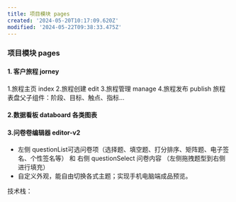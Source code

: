 ```yaml
---
title: 项目模块 pages
created: '2024-05-20T10:17:09.620Z'
modified: '2024-05-22T09:38:33.475Z'
---
```


### 项目模块 pages
#### 1. 客户旅程 jorney
  1.旅程主页 index
  2.旅程创建 edit
  3.旅程管理 manage
  4.旅程发布 publish
  旅程表盘父子组件：阶段、目标、触点、指标...
#### 2.数据看板 databoard  各类图表

#### 3.问卷卷编辑器 editor-v2
* 左侧 questionList可选问卷项（选择题、填空题、打分排序、矩阵题、电子签名、个性签名等） 和 右侧 questionSelect 问卷内容 （左侧拖拽题型到右侧进行填充）
* 自定义外观，能自由切换各式主题；实现手机电脑端成品预览。

技术栈：




